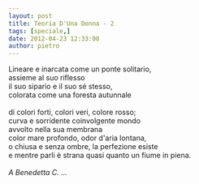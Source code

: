```yaml
---
layout: post
title: Teoria D'Una Donna - 2
tags: [speciale,]
date: 2012-04-23 12:33:00
author: pietro
---
```

Lineare e inarcata come un ponte solitario,<br/>assieme al suo riflesso<br/>il suo sipario e il suo sé stesso,<br/>colorata come una foresta autunnale<br/><br/>di colori forti, colori veri, colore rosso;<br/>curva e sorridente coinvolgente mondo<br/>avvolto nella sua membrana<br/>color mare profondo, odor d'aria lontana,<br/>o chiusa e senza ombre, la perfezione esiste<br/>e mentre parli è strana quasi quanto un fiume in piena.<br/><br/><i>A Benedetta C. ...</i>
